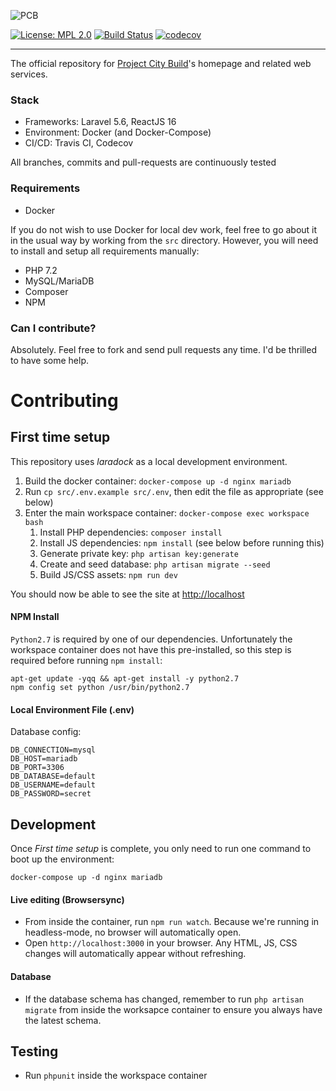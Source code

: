 ![PCB](https://projectcitybuild.com/assets/images/logo.png)

[![License: MPL 2.0](https://img.shields.io/badge/License-MPL%202.0-brightgreen.svg)](https://opensource.org/licenses/MPL-2.0) [![Build Status](https://travis-ci.org/andyksaw/ProjectCityBuild.svg?branch=master)](https://travis-ci.org/andyksaw/ProjectCityBuild)
[![codecov](https://codecov.io/gh/andyksaw/ProjectCityBuild/branch/master/graph/badge.svg)](https://codecov.io/gh/andyksaw/ProjectCityBuild)

---

The official repository for [Project City Build](https://projectcitybuild.com)'s homepage and related web services.

### Stack
* Frameworks: Laravel 5.6, ReactJS 16
* Environment: Docker (and Docker-Compose)
* CI/CD: Travis CI, Codecov

All branches, commits and pull-requests are continuously tested

### Requirements
* Docker

If you do not wish to use Docker for local dev work, feel free to go about it in the usual way by working from the `src` directory. However, you will need to install and setup all requirements manually:

* PHP 7.2
* MySQL/MariaDB
* Composer
* NPM

### Can I contribute?
Absolutely. Feel free to fork and send pull requests any time. I'd be thrilled to have some help.

# Contributing
## First time setup
This repository uses *laradock* as a local development environment.

1. Build the docker container: `docker-compose up -d nginx mariadb`
2. Run `cp src/.env.example src/.env`, then edit the file as appropriate (see below)
3. Enter the main workspace container: `docker-compose exec workspace bash`
    1. Install PHP dependencies: `composer install`
    2. Install JS dependencies: `npm install` (see below before running this)
    3. Generate private key: `php artisan key:generate`
    4. Create and seed database: `php artisan migrate --seed`
    5. Build JS/CSS assets: `npm run dev`

You should now be able to see the site at [http://localhost](http://localhost)


#### NPM Install
`Python2.7` is required by one of our dependencies. Unfortunately the workspace container does not have this pre-installed, so this step is required before running `npm install`:

```
apt-get update -yqq && apt-get install -y python2.7
npm config set python /usr/bin/python2.7
```

#### Local Environment File (.env)
Database config:
```
DB_CONNECTION=mysql
DB_HOST=mariadb
DB_PORT=3306
DB_DATABASE=default
DB_USERNAME=default
DB_PASSWORD=secret
```

## Development
Once *First time setup* is complete, you only need to run one command to boot up the environment:
```
docker-compose up -d nginx mariadb
```


#### Live editing (Browsersync)
* From inside the container, run `npm run watch`. Because we're running in headless-mode, no browser will automatically open.
* Open `http://localhost:3000` in your browser. Any HTML, JS, CSS changes will automatically appear without refreshing. 

#### Database
* If the database schema has changed, remember to run `php artisan migrate` from inside the worksapce container to ensure you always have the latest schema.

## Testing
* Run `phpunit` inside the workspace container
